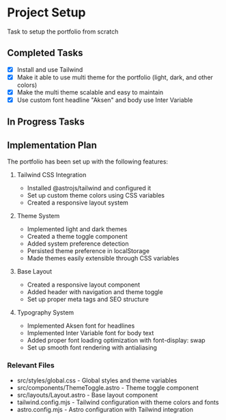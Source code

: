 # Project Setup
   
Task to setup the portfolio from scratch
   
## Completed Tasks

- [x] Install and use Tailwind
- [x] Make it able to use multi theme for the portfolio (light, dark, and other colors)
- [x] Make the multi theme scalable and easy to maintain
- [x] Use custom font headline "Aksen" and body use Inter Variable
   
## In Progress Tasks

   
## Implementation Plan

The portfolio has been set up with the following features:

1. Tailwind CSS Integration
   - Installed @astrojs/tailwind and configured it
   - Set up custom theme colors using CSS variables
   - Created a responsive layout system

2. Theme System
   - Implemented light and dark themes
   - Created a theme toggle component
   - Added system preference detection
   - Persisted theme preference in localStorage
   - Made themes easily extensible through CSS variables

3. Base Layout
   - Created a responsive layout component
   - Added header with navigation and theme toggle
   - Set up proper meta tags and SEO structure

4. Typography System
   - Implemented Aksen font for headlines
   - Implemented Inter Variable font for body text
   - Added proper font loading optimization with font-display: swap
   - Set up smooth font rendering with antialiasing
   
### Relevant Files

- src/styles/global.css - Global styles and theme variables
- src/components/ThemeToggle.astro - Theme toggle component
- src/layouts/Layout.astro - Base layout component
- tailwind.config.mjs - Tailwind configuration with theme colors and fonts
- astro.config.mjs - Astro configuration with Tailwind integration
   